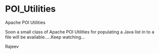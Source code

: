 # POI_Utilities
Apache POI Utilities


Soon a small class of Apache POI Utilities for populating a Java list in to a file will be available.....Keep watching...

Rajeev
